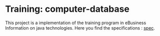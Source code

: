 Training: computer-database
===========================

This project is a implementation of the training program in eBusiness Information on java technologies.
Here you find the specifications : [spec].


[spec]: <https://github.com/loicortola/spec-cdb>